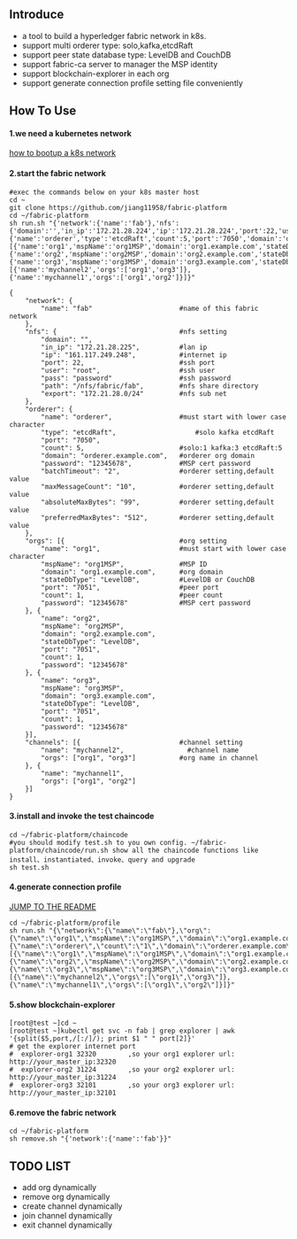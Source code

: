 ﻿## Introduce

* a tool to build a hyperledger fabric network in k8s.
* support multi orderer type: solo,kafka,etcdRaft
* support peer state database type: LevelDB and CouchDB
* support fabric-ca server to manager the MSP identity
* support blockchain-explorer in each org
* support generate connection profile setting file conveniently

## How To Use
#### 1.we need a kubernetes network
[how to bootup a k8s network](https://github.com/jiang11958/k8s-bootup)

#### 2.start the fabric network
```
#exec the commands below on your k8s master host
cd ~
git clone https://github.com/jiang11958/fabric-platform
cd ~/fabric-platform
sh run.sh "{'network':{'name':'fab'},'nfs':{'domain':'','in_ip':'172.21.28.224','ip':'172.21.28.224','port':22,'user':'root','pass':'password','path':'/nfs/fabric/fab','export':'172.21.28.0/24'},'orderer':{'name':'orderer','type':'etcdRaft','count':5,'port':'7050','domain':'orderer.example.com','password':'12345678','batchTimeout':'2','maxMessageCount':'10','absoluteMaxBytes':'99','preferredMaxBytes':'512'},'orgs':[{'name':'org1','mspName':'org1MSP','domain':'org1.example.com','stateDbType':'LevelDB','port':'7051','count':1,'password':'12345678'},{'name':'org2','mspName':'org2MSP','domain':'org2.example.com','stateDbType':'LevelDB','port':'7051','count':1,'password':'12345678'},{'name':'org3','mspName':'org3MSP','domain':'org3.example.com','stateDbType':'LevelDB','port':'7051','count':1,'password':'12345678'}],'channels':[{'name':'mychannel2','orgs':['org1','org3']},{'name':'mychannel1','orgs':['org1','org2']}]}" 
```

```
{
	"network": {
		"name": "fab"                      #name of this fabric network
	},
	"nfs": {                               #nfs setting
		"domain": "",
		"in_ip": "172.21.28.225",          #lan ip
		"ip": "161.117.249.248",           #internet ip
		"port": 22,                        #ssh port
		"user": "root",                    #ssh user
		"pass": "password"                 #ssh password
		"path": "/nfs/fabric/fab",	       #nfs share directory
		"export": "172.21.28.0/24"         #nfs sub net
	},
	"orderer": {
		"name": "orderer",                 #must start with lower case character
		"type": "etcdRaft",                    #solo kafka etcdRaft
		"port": "7050",
		"count": 5,                        #solo:1 kafka:3 etcdRaft:5
		"domain": "orderer.example.com",   #orderer org domain
		"password": "12345678",            #MSP cert password
		"batchTimeout": "2",               #orderer setting,default value
		"maxMessageCount": "10",           #orderer setting,default value
		"absoluteMaxBytes": "99",          #orderer setting,default value
		"preferredMaxBytes": "512",        #orderer setting,default value
	},
	"orgs": [{                             #org setting
		"name": "org1",                    #must start with lower case character
		"mspName": "org1MSP",              #MSP ID
		"domain": "org1.example.com",      #org domain
		"stateDbType": "LevelDB",          #LevelDB or CouchDB
		"port": "7051",                    #peer port
		"count": 1,                        #peer count
		"password": "12345678"             #MSP cert password
	}, {
		"name": "org2",
		"mspName": "org2MSP",
		"domain": "org2.example.com",
		"stateDbType": "LevelDB",          
		"port": "7051",
		"count": 1,
		"password": "12345678"
	}, {
		"name": "org3",
		"mspName": "org3MSP",
		"domain": "org3.example.com",
		"stateDbType": "LevelDB",
		"port": "7051",
		"count": 1,
		"password": "12345678"
	}],
	"channels": [{                         #channel setting
		"name": "mychannel2",                #channel name
		"orgs": ["org1", "org3"]           #org name in channel
	}, {
		"name": "mychannel1",
		"orgs": ["org1", "org2"]
	}]
}
```
#### 3.install and invoke the test chaincode
```
cd ~/fabric-platform/chaincode
#you should modify test.sh to you own config. ~/fabric-platform/chaincode/run.sh show all the chaincode functions like install、instantiated、invoke、query and upgrade
sh test.sh
```

#### 4.generate connection profile
[JUMP TO THE README](https://github.com/jiang11958/fabric-platform/tree/master/profile)
```
cd ~/fabric-platform/profile
sh run.sh "{\"network\":{\"name\":\"fab\"},\"org\":{\"name\":\"org1\",\"mspName\":\"org1MSP\",\"domain\":\"org1.example.com\",\"port\":\"7051\"},\"orderer\":{\"name\":\"orderer\",\"count\":\"1\",\"domain\":\"orderer.example.com\"},\"orgs\":[{\"name\":\"org1\",\"mspName\":\"org1MSP\",\"domain\":\"org1.example.com\",\"port\":\"7051\",\"count\":\"1\"},{\"name\":\"org2\",\"mspName\":\"org2MSP\",\"domain\":\"org2.example.com\",\"port\":\"7051\",\"count\":\"1\"},{\"name\":\"org3\",\"mspName\":\"org3MSP\",\"domain\":\"org3.example.com\",\"port\":\"7051\",\"count\":\"1\"}],\"channels\":[{\"name\":\"mychannel2\",\"orgs\":[\"org1\",\"org3\"]},{\"name\":\"mychannel1\",\"orgs\":[\"org1\",\"org2\"]}]}" 
```

#### 5.show blockchain-explorer
```
[root@test ~]cd ~
[root@test ~]kubectl get svc -n fab | grep explorer | awk '{split($5,port,/[:/]/); print $1 " " port[2]}'
# get the explorer internet port
#  explorer-org1 32320        ,so your org1 explorer url: http://your_master_ip:32320
#  explorer-org2 31224        ,so your org2 explorer url: http://your_master_ip:31224
#  explorer-org3 32101        ,so your org3 explorer url: http://your_master_ip:32101
```

#### 6.remove the fabric network 
```
cd ~/fabric-platform
sh remove.sh "{'network':{'name':'fab'}}"
```

## TODO LIST

* add org dynamically 
* remove org dynamically 
* create channel dynamically 
* join channel dynamically 
* exit channel dynamically 
